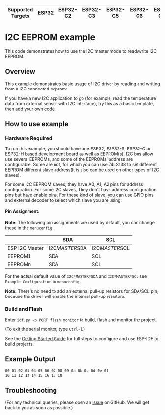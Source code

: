 | Supported Targets | ESP32 | ESP32-C2 | ESP32-C3 | ESP32-C5 | ESP32-C6 | ESP32-C61 | ESP32-H2 | ESP32-H21 | ESP32-P4 | ESP32-S2 | ESP32-S3 |
| ----------------- | ----- | -------- | -------- | -------- | -------- | --------- | -------- | --------- | -------- | -------- | -------- |

# I2C EEPROM example

This code demonstrates how to use the I2C master mode to read/write I2C EEPROM.

## Overview

This example demonstrates basic usage of I2C driver by reading and writing from a I2C connected eeprom:

If you have a new I2C application to go (for example, read the temperature data from external sensor with I2C interface), try this as a basic template, then add your own code.

## How to use example

### Hardware Required

To run this example, you should have one ESP32, ESP32-S, ESP32-C or ESP32-H based development board as well as EEPROM(s). I2C bus allow use several EEPROMs, and some of the EEPROMs' address are configurable. Some are not, for which you can use 74LS138 to set different EEPROM different slave address(It is also can be used on other types of I2C slaves).

For some I2C EEPROM slaves, they have A0, A1, A2 pins for address configuration.
For some I2C slaves, They don't have address configuration pins but have enable pins. For these kind of slave, you can use GPIO pins and external decoder to select which slave you are using.

#### Pin Assignment:

**Note:** The following pin assignments are used by default, you can change these in the `menuconfig` .

|                  | SDA             | SCL           |
| ---------------- | -------------- | -------------- |
| ESP I2C Master   | I2C*MASTER*SDA | I2C*MASTER*SCL |
| EEPROM1          | SDA            | SCL            |
| EEPROMn          | SDA            | SCL            |

For the actual default value of `I2C*MASTER*SDA` and `I2C*MASTER*SCL` see `Example Configuration` in `menuconfig`.

**Note:** There's no need to add an external pull-up resistors for SDA/SCL pin, because the driver will enable the internal pull-up resistors.

### Build and Flash

Enter `idf.py -p PORT flash monitor` to build, flash and monitor the project.

(To exit the serial monitor, type ``Ctrl-]``.)

See the [Getting Started Guide](https://docs.espressif.com/projects/esp-idf/en/latest/get-started/index.html) for full steps to configure and use ESP-IDF to build projects.

## Example Output

```bash
00 01 02 03 04 05 06 07 08 09 0a 0b 0c 0d 0e 0f 
10 11 12 13 14 15 16 17 18
```

## Troubleshooting

(For any technical queries, please open an [issue](https://github.com/espressif/esp-idf/issues) on GitHub. We will get back to you as soon as possible.)
